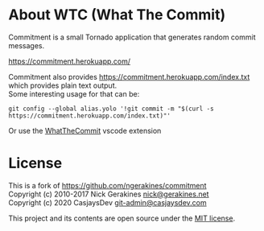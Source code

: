 # About WTC (What The Commit)

Commitment is a small Tornado application that generates random commit messages.

<https://commitment.herokuapp.com/>

Commitment also provides <https://commitment.herokuapp.com/index.txt> which provides plain text output.  
Some interesting usage for that can be:

```
git config --global alias.yolo '!git commit -m "$(curl -s https://commitment.herokuapp.com/index.txt)"'
```

Or use the [WhatTheCommit](https://marketplace.visualstudio.com/items?itemName=Gaardsholt.vscode-whatthecommit) vscode extension

# License

This is a fork of <https://github.com/ngerakines/commitment>  
Copyright (c) 2010-2017 Nick Gerakines <nick@gerakines.net>  
Copyright (c) 2020 CasjaysDev <git-admin@casjaysdev.com>  
  
This project and its contents are open source under the [MIT license](LICENSE.md).  
